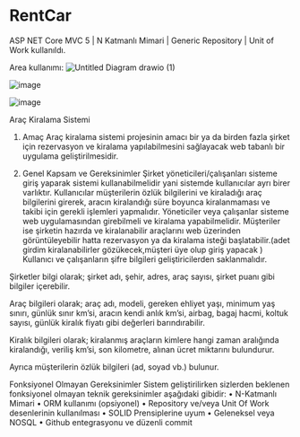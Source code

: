 # RentCar
 
 ASP NET Core MVC 5 | N Katmanlı Mimari | Generic Repository | Unit of Work kullanıldı.
 
 
 
 
 
 Area kullanımı:
 ![Untitled Diagram drawio (1)](https://user-images.githubusercontent.com/85437211/148270798-7dff0596-b780-441c-b264-9a380e026a91.png)

![image](https://user-images.githubusercontent.com/85437211/148270503-5f702f2a-904e-44a5-9762-49e7ee3d5c49.png)

![image](https://user-images.githubusercontent.com/85437211/148450815-c7045027-70d8-427b-94a3-f4a90d995bab.png)

Araç Kiralama Sistemi
1.	Amaç
Araç kiralama sistemi projesinin amacı bir ya da birden fazla şirket için rezervasyon ve kiralama yapılabilmesini sağlayacak web tabanlı bir uygulama geliştirilmesidir.

2.	Genel Kapsam ve Gereksinimler
Şirket yöneticileri/çalışanları sisteme giriş yaparak sistemi kullanabilmelidir yani sistemde kullanıcılar ayrı birer varlıktır. Kullanıcılar müşterilerin özlük bilgilerini ve kiraladığı araç bilgilerini girerek, aracın kiralandığı süre boyunca kiralanmaması ve takibi için gerekli işlemleri yapmalıdır. Yöneticiler veya çalışanlar sisteme web uygulamasından girebilmeli ve kiralama yapabilmelidir. Müşteriler ise şirketin hazırda ve kiralanabilir araçlarını web üzerinden görüntüleyebilir hatta rezervasyon ya da kiralama isteği başlatabilir.(adet girdim kiralanabilirler gözükecek,müşteri üye olup giriş yapacak ) Kullanıcı ve çalışanların şifre bilgileri geliştiricilerden saklanmalıdır.

Şirketler bilgi olarak; şirket adı, şehir, adres, araç sayısı, şirket puanı gibi bilgiler içerebilir.

Araç bilgileri olarak; araç adı, modeli, gereken ehliyet yaşı, minimum yaş sınırı, günlük sınır km’si, aracın kendi anlık km’si, airbag, bagaj hacmi, koltuk sayısı, günlük kiralık fiyatı gibi değerleri barındırabilir.

Kiralık bilgileri olarak; kiralanmış araçların kimlere hangi zaman aralığında kiralandığı, veriliş km’si, son kilometre, alınan ücret miktarını bulundurur.

Ayrıca müşterilerin özlük bilgileri (ad, soyad vb.) bulunur.

Fonksiyonel Olmayan Gereksinimler
Sistem geliştirilirken sizlerden beklenen fonksiyonel olmayan teknik gereksinimler aşağıdaki gibidir:
•	N-Katmanlı Mimari 
•	ORM kullanımı (opsiyonel) 
•	Repository ve/veya Unit Of Work desenlerinin kullanılması 
•	SOLID Prensiplerine uyum 
•	Geleneksel veya NOSQL 
•	Github entegrasyonu ve düzenli commit  
